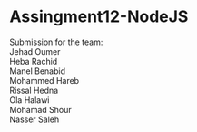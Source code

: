 # Assingment12-NodeJS

Submission for the team:<br>
Jehad Oumer <br>
Heba Rachid<br>
Manel Benabid<br>
Mohammed Hareb<br>
Rissal Hedna<br>
Ola Halawi<br>
Mohamad Shour<br>
Nasser Saleh<br>
